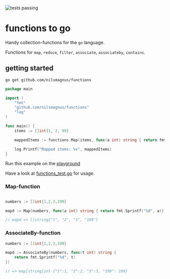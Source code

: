 ![tests passing](https://github.com/nilsmagnus/functions/actions/workflows/go.yml/badge.svg)


# functions to go

Handy collection-functions for the `go` language. 

Functions for `map`, `reduce`, `filter`, `associate`, `associateby`, `contains`.



## getting started

    go get github.com/nilsmagnus/functions

```go
package main

import (
	"fmt"
	"github.com/nilsmagnus/functions"
	"log"
)

func main() {
	items := []int{1, 2, 99}

	mappedItems := functions.Map(items, func(a int) string { return fmt.Sprintf("mapped %d", a) })

	log.Printf("Mapped items: %v", mappedItems)
}

```

Run this example on the [playground](https://go.dev/play/p/tpcenABL62q?v=gotip)


Have a look at [functions_test.go](functions_test.go) for usage.


### Map-function
```go

numbers := []int{1,2,3,199}

mapd := Map(numbers, func(a int) string { return fmt.Sprintf("%d", a)}) 

// mapd => []string{"1", "2", "3", "199"}
```

### AssociateBy-function 
```go
numbers := []int{1,2,3,199}

mapd := AssociateBy(numbers, func(t int) string {
    return fmt.Sprintf("%d", t)
}) 

// => map[string]int {"1":1, "2":2, "3":3, "199": 199}
```
